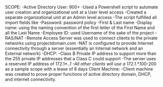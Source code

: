 
SCOPE: 
-Active Directory User: 900+
      -Used a Powershell script to automate user creation and organizational unit at a User level access
     -Created a separate organizational unit at an Admin level access
     -The script fulfilled all import fields like 
          -Password: password policy
          -First & Last name 
          -Display name: using the naming convention of the first letter of the First Name and all the Last Name
          -Employee ID: used Username of the sake of the project
-RAS/NAT
     -Remote Access Server was used to connect clients to the private networks using projectdomain.com
     -NAT is configured to provide Internet connectivity through a server (essentially an Internal network and an External network)
-DHCP:
     -Class B Private IP address to support more than the 255 private IP addresses that a Class C could support
     -The server uses a reserved IP address of 172.1*.*.1
     -All other clients will use a 172.1*.*.100-200 as a sample scope with a lease of 8 days 
Client Machine:
     -Client machine was created to prove proper functions of active directory domain, DHCP, and internet connectivity.
